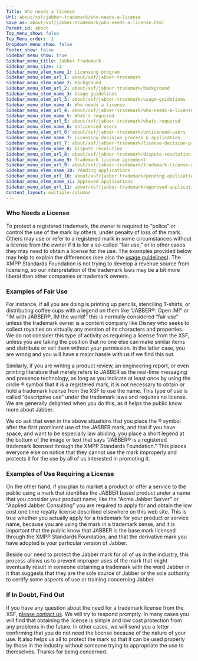 ```yaml
---
Title: Who needs a license
Url: about/xsf/jabber-trademark/who-needs-a-license
Save_as: about/xsf/jabber-trademark/who-needs-a-license.html
Parent_id: about
Top_menu_show: false
Top_Menu_order: -1
Dropdown_menu_show: false
Footer_show: false
Sidebar_menu_show: true
Sidebar_menu_title: Jabber Trademark
Sidebar_menu_size: 11
Sidebar_menu_elem_name_1: Licensing program
Sidebar_menu_elem_url_1: about/xsf/jabber-trademark
Sidebar_menu_elem_name_2: Background
Sidebar_menu_elem_url_2: about/xsf/jabber-trademark/background
Sidebar_menu_elem_name_3: Usage guidelines
Sidebar_menu_elem_url_3: about/xsf/jabber-trademark/usage-guidelines
Sidebar_menu_elem_name_4: Who needs a license
Sidebar_menu_elem_url_4: about/xsf/jabber-trademark/who-needs-a-license
Sidebar_menu_elem_name_5: What's required
Sidebar_menu_elem_url_5: about/xsf/jabber-trademark/whats-required
Sidebar_menu_elem_name_6: Unlicensed users
Sidebar_menu_elem_url_6: about/xsf/jabber-trademark/unlicensed-users
Sidebar_menu_elem_name_7: Licensing decision process & application
Sidebar_menu_elem_url_7: about/xsf/jabber-trademark/license-decision-process
Sidebar_menu_elem_name_8: Dispute resolution
Sidebar_menu_elem_url_8: about/xsf/jabber-trademark/dispute-resolution
Sidebar_menu_elem_name_9: Trademark license agreement
Sidebar_menu_elem_url_9: about/xsf/jabber-trademark/trademark-license-agreement
Sidebar_menu_elem_name_10: Pending applications
Sidebar_menu_elem_url_10: about/xsf/jabber-trademark/pending-applications
Sidebar_menu_elem_name_11: Approved applications
Sidebar_menu_elem_url_11: about/xsf/jabber-trademark/approved-applications
Content_layout: multiple-columns
---
```


### Who Needs a License

To protect a registered trademark, the owner is required to “police” or control the use of the mark by others, under penalty of loss of the mark. Others may use or refer to a registered mark in some circumstances without a license from the owner if it is for a so-called “fair use,” or in other cases they may need to obtain a license for the use. The examples provided below may help to explain the differences (see also the [usage guidelines](/about/xsf/jabber-trademark/usage-guidelines)). The XMPP Standards Foundation is not trying to develop a revenue source from licensing, so our interpretation of the trademark laws may be a bit more liberal than other companies or trademark owners.

### Examples of Fair Use

For instance, if all you are doing is printing up pencils, stenciling T-shirts, or distributing coffee cups with a legend on them like “JABBER®: Open IM!” or “IM with JABBER®, IM the world!” this is normally considered “fair use” unless the trademark owner is a content company like Disney who seeks to collect royalties on virtually any mention of its characters and properties. We do not consider this type of activity as requiring a license from the XSF, unless you are taking the position that no one else can make similar items and distribute or sell them without your permission. In the latter case, you are wrong and you will have a major hassle with us if we find this out.

Similarly, if you are writing a product review, an engineering report, or even printing literature that merely refers to JABBER as the real-time messaging and presence technology, as long as you indicate at least once by using the circle ® symbol that it is a registered mark, it is not necessary to obtain or hold a trademark license from the XSF to use the name. This type of use is called “descriptive use” under the trademark laws and requires no license. We are generally delighted when you do this, as it helps the public know more about Jabber.

We do ask that even in the above situations that you place the ® symbol after the first prominent use of the JABBER mark, and that if you have space, and want to be especially law abiding, you place a short legend at the bottom of the image or text that says “JABBER® is a registered trademark licensed through the XMPP Standards Foundation.” This places everyone else on notice that they cannot use the mark improperly and protects it for the use by all of us interested in promoting it.

### Examples of Use Requiring a License

On the other hand, if you plan to market a product or offer a service to the public using a mark that identifies the JABBER based product under a name that you consider your product name, like the “Acme Jabber Server” or “Applied Jabber Consulting” you are required to apply for and obtain the low cost one time royalty license described elsewhere on this web site. This is true whether you actually apply for a trademark for your product or service name, because you are using the mark in a trademark sense, and it is important that the public know that JABBER is the base mark licensed through the XMPP Standards Foundation, and that the derivative mark you have adopted is your particular version of Jabber.

Beside our need to protect the Jabber mark for all of us in the industry, this process allows us to prevent improper uses of the mark that might eventually result in someone obtaining a trademark with the word Jabber in it that suggests that they are the sole source of Jabber or the sole authority to certify some aspects of use or training concerning Jabber.

### If In Doubt, Find Out

If you have any question about the need for a trademark license from the XSF, [please contact us](/contact). We will try to respond promptly. In many cases you will find that obtaining the license is simple and low cost protection from any problems in the future. In other cases, we will send you a letter confirming that you do not need the license because of the nature of your use. It also helps us all to protect the mark so that it can be used properly by those in the industry without someone trying to appropriate the use to themselves. Thanks for being concerned.